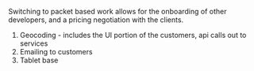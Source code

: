 Switching to packet based work allows for the onboarding of other developers, and a pricing negotiation with the clients.

1. Geocoding - includes the UI portion of the customers, api calls out to services
2. Emailing to customers
3. Tablet base
